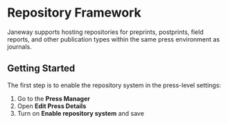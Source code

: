 Repository Framework
====================

Janeway supports hosting repositories for preprints, postprints, field
reports, and other publication types within the same press environment
as journals.

Getting Started
---------------

The first step is to enable the repository system in the press-level
settings:

1.  Go to the **Press Manager**
2.  Open **Edit Press Details**
3.  Turn on **Enable repository system** and save
